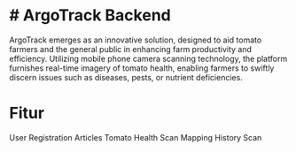 # # ArgoTrack Backend
ArgoTrack emerges as an innovative solution, designed to aid tomato farmers and the general public in enhancing farm productivity and efficiency. Utilizing mobile phone camera scanning technology, the platform furnishes real-time imagery of tomato health, enabling farmers to swiftly discern issues such as diseases, pests, or nutrient deficiencies.
# Fitur
User Registration
Articles
Tomato Health Scan
Mapping
History Scan
